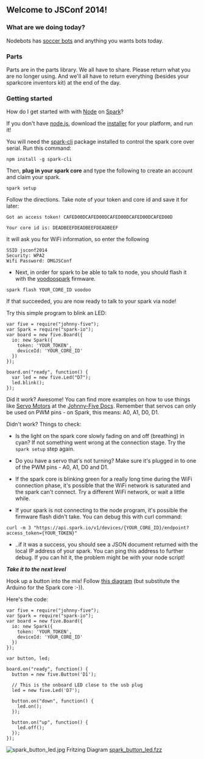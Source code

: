 ## Welcome to JSConf 2014!

### What are we doing today?

Nodebots has [soccer bots](https://www.youtube.com/watch?v=CcCwjnWBoJ8&feature=youtu.be) and anything you wants bots today.


### Parts
Parts are in the parts library. We all have to share. Please return what you are no longer using. And we'll all have to return everything (besides your sparkcore inventors kit) at the end of the day.


### Getting started

How do I get started with with [Node](http://nodejs.org/) on [Spark](https://www.spark.io/)?

If you don't have [node.js](http://nodejs.org/), download the [installer](http://nodejs.org/) for your platform, and run it!

You will need the [spark-cli](https://github.com/spark/spark-cli) package installed to control the spark core over serial. Run this command:

`npm install -g spark-cli`

Then, **plug in your spark core** and type the following to create an account and claim your spark.

`spark setup`

Follow the directions. Take note of your token and core id and save it for later:

```Got an access token! CAFED00DCAFED00DCAFED00DCAFED00DCAFED00D```

```Your core id is: DEADBEEFDEADBEEFDEADBEEF```

It will ask you for WiFi information, so enter the following

```
SSID jsconf2014
Security: WPA2
Wifi Password: OMGJSConf
```

* Next, in order for spark to be able to talk to node, you should flash it with the [voodoospark](https://github.com/voodootikigod/voodoospark) firmware.

```spark flash YOUR_CORE_ID voodoo```

If that succeeded, you are now ready to talk to your spark via node!

Try this simple program to blink an LED:

```
var five = require("johnny-five");
var Spark = require("spark-io");
var board = new five.Board({
  io: new Spark({
    token: 'YOUR_TOKEN',
    deviceId: 'YOUR_CORE_ID'
  })
});

board.on("ready", function() {
  var led = new five.Led("D7");
  led.blink();
});
```

Did it work? Awesome! You can find more examples on how to use things like [Servo Motors](https://github.com/rwaldron/johnny-five/wiki/Servo) at the [Johnny-Five Docs](https://github.com/rwaldron/johnny-five/wiki). Remember that servos can only be used on PWM pins - on Spark, this means: A0, A1, D0, D1.

Didn't work? Things to check:

* Is the light on the spark core slowly fading on and off (breathing) in cyan? If not something went wrong at the connection stage. Try the `spark setup` step again.

* Do you have a servo that's not turning? Make sure it's plugged in to one of the PWM pins - A0, A1, D0 and D1.

* If the spark core is blinking green for a really long time during the WiFi connection phase, it's possible that the WiFi network is saturated and the spark can't connect. Try a different WiFi network, or wait a little while.

* If your spark is not connecting to the node program, it's possible the firmware flash didn't take. You can debug this with curl command:

```
curl -m 3 "https://api.spark.io/v1/devices/{YOUR_CORE_ID}/endpoint?access_token={YOUR_TOKEN}"
```

* ..if it was a success, you should see a JSON document returned with the local IP address of your spark. You can ping this address to further debug. If you can hit it, the problem might be with your node script!


**_Take it to the next level_**

Hook up a button into the mix! Follow [this diagram](https://github.com/rwaldron/johnny-five/blob/master/docs/breadboard/button.png) (but substitute the Arduino for the Spark core :-)).

Here's the code:

```
var five = require("johnny-five");
var Spark = require("spark-io");
var board = new five.Board({
  io: new Spark({
    token: 'YOUR_TOKEN',
    deviceId: 'YOUR_CORE_ID'
  })
});

var button, led;

board.on("ready", function() {
  button = new five.Button('D1');

  // This is the onboard LED close to the usb plug
  led = new five.Led('D7');

  button.on("down", function() {
    led.on();
  });

  button.on("up", function() {
    led.off();
  });
});
```

![spark_button_led.jpg](spark_button_led.jpg)
Fritzing Diagram [spark_button_led.fzz](spark_button_led.fzz)

